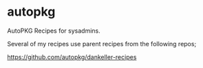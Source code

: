 autopkg
=======

AutoPKG Recipes for sysadmins.

Several of my recipes use parent recipes from the following repos;

https://github.com/autopkg/dankeller-recipes
